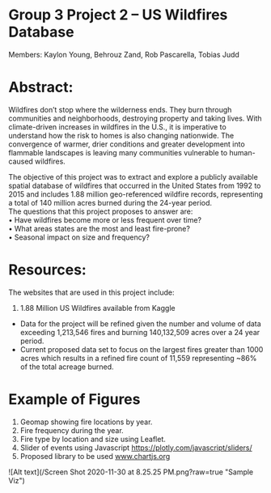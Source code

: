 # Group 3 Project 2 – US Wildfires Database<br/>
Members: 	Kaylon Young, Behrouz Zand, Rob Pascarella, Tobias Judd<br/>

# Abstract:<br/>

Wildfires don’t stop where the wilderness ends. They burn through communities and neighborhoods, destroying property and taking lives. With climate-driven increases in wildfires in the U.S., it is imperative to understand how the risk to homes is also changing nationwide. The convergence of warmer, drier conditions and greater development into flammable landscapes is leaving many communities vulnerable to human-caused wildfires.<br/>

The objective of this project was to extract and explore a publicly available spatial database of wildfires that occurred in the United States from 1992 to 2015 and includes 1.88 million geo-referenced wildfire records, representing a total of 140 million acres burned during the 24-year period.<br/>
The questions that this project proposes to answer are:<br/>
•	Have wildfires become more or less frequent over time?<br/>
•	What areas states are the most and least fire-prone?<br/>
•	Seasonal impact on size and frequency? <br/>

# Resources:<br/>

The websites that are used in this project include: <br/>
1.	1.88 Million US Wildfires available from Kaggle <br/>
- Data for the project will be refined given the number and volume of data exceeding 1,213,546 fires and burning 140,132,509 acres over a 24 year period. <br/>
- Current proposed data set to focus on the largest fires greater than 1000 acres which results in a refined fire count of 11,559 representing ~86% of the total acreage burned. <br/>

# Example of Figures<br/>

1. Geomap showing fire locations by year.<br/>
2. Fire frequency during the year. <br/>
3. Fire type by location and size using Leaflet. <br/>
4. Slider of events using Javascript https://plotly.com/javascript/sliders/ <br/>
5. Proposed library to be used www.chartjs.org <br/>


![Alt text](/Screen Shot 2020-11-30 at 8.25.25 PM.png?raw=true "Sample Viz")
